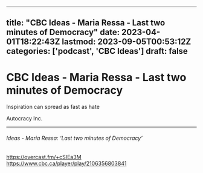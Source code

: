 
---
title: "CBC Ideas - Maria Ressa - Last two minutes of Democracy"
date: 2023-04-01T18:22:43Z
lastmod: 2023-09-05T00:53:12Z
categories: ['podcast', 'CBC Ideas']
draft: false
---


# CBC Ideas - Maria Ressa - Last two minutes of Democracy

Inspiration can spread as fast as hate

Autocracy Inc.

- - -
###### Ideas - Maria Ressa: ‘Last two minutes of Democracy’

https://overcast.fm/+cSIEa3M  
https://www.cbc.ca/player/play/2106356803841

<!-- #public #podcast #CBC Ideas# -->

<!-- {BearID:CF674EAC-192E-4D13-8023-BB078F79D667-10286-0000060FE68CA333} -->
